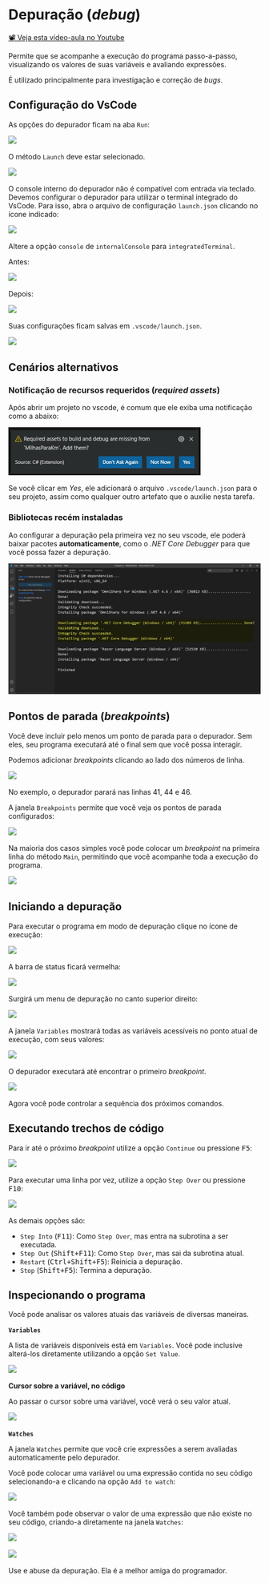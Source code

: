 # Depuração (_debug_)

[📽 Veja esta vídeo-aula no Youtube](https://youtu.be/QEb9G3Hrajk)

Permite que se acompanhe a execução do programa passo-a-passo, visualizando os valores de suas variáveis e avaliando expressões.

É utilizado principalmente para investigação e correção de _bugs_.

## Configuração do VsCode

As opções do depurador ficam na aba `Run`:

![](debug000036.png)

O método `Launch` deve estar selecionado.

![](debug000062.png)

O console interno do depurador não é compatível com entrada via teclado. Devemos configurar o depurador para utilizar o terminal integrado do VsCode. Para isso, abra o arquivo de configuração `launch.json` clicando no ícone indicado:

![](debug000048.png)

Altere a opção `console` de `internalConsole` para `integratedTerminal`.

Antes:

![](debug000046.png)

Depois:

![](debug000047.png)

Suas configurações ficam salvas em `.vscode/launch.json`.

![](debug000045.png)

## Cenários alternativos

### Notificação de recursos requeridos (_required assets_)

Após abrir um projeto no vscode, é comum que ele exiba uma notificação como a abaixo:

![](debug000064.png)

Se você clicar em _Yes_, ele adicionará o arquivo `.vscode/launch.json` para o seu projeto, assim como qualquer outro artefato que o auxilie nesta tarefa.

### Bibliotecas recém instaladas

Ao configurar a depuração pela primeira vez no seu vscode, ele poderá baixar pacotes **automaticamente**, como o _.NET Core Debugger_ para que você possa fazer a depuração.

![](debug000063.png)

## Pontos de parada (_breakpoints_)

Você deve incluir pelo menos um ponto de parada para o depurador. Sem eles, seu programa executará até o final sem que você possa interagir.

Podemos adicionar _breakpoints_ clicando ao lado dos números de linha.

![](debug000038.png)

No exemplo, o depurador parará nas linhas 41, 44 e 46.

A janela `Breakpoints` permite que você veja os pontos de parada configurados:

![](debug000039.png)

Na maioria dos casos simples você pode colocar um _breakpoint_ na primeira linha do método `Main`, permitindo que você acompanhe toda a execução do programa.

![](debug000040.png)

## Iniciando a depuração

Para executar o programa em modo de depuração clique no ícone de execução:

![](debug000037.png)

A barra de status ficará vermelha:

![](debug000042.png)

Surgirá um menu de depuração no canto superior direito:

![](debug000043.png)

A janela `Variables` mostrará todas as variáveis acessíveis no ponto atual de execução, com seus valores:

![](debug000044.png)

O depurador executará até encontrar o primeiro _breakpoint_.

![](debug000041.png)

Agora você pode controlar a sequência dos próximos comandos.

## Executando trechos de código

Para ir até o próximo _breakpoint_ utilize a opção `Continue` ou pressione <kbd>F5</kbd>:

![](debug000050.png)

Para executar uma linha por vez, utilize a opção `Step Over` ou pressione <kbd>F10</kbd>:

![](debug000049.png)

As demais opções são:
* `Step Into` (<kbd>F11</kbd>): Como `Step Over`, mas entra na subrotina a ser executada.
* `Step Out` (<kbd>Shift+F11</kbd>): Como `Step Over`, mas sai da subrotina atual.
* `Restart` (<kbd>Ctrl+Shift+F5</kbd>): Reinicia a depuração.
* `Stop` (<kbd>Shift+F5</kbd>): Termina a depuração.

## Inspecionando o programa

Você pode analisar os valores atuais das variáveis de diversas maneiras.

**`Variables`**

A lista de variáveis disponíveis está em `Variables`. Você pode inclusive alterá-los diretamente utilizando a opção `Set Value`.

![](debug000059.png)

**Cursor sobre a variável, no código**

Ao passar o cursor sobre uma variável, você verá o seu valor atual.

![](debug000051.png)

**`Watches`**

A janela `Watches` permite que você crie expressões a serem avaliadas automaticamente pelo depurador.

Você pode colocar uma variável ou uma expressão contida no seu código selecionando-a e clicando na opção `Add to watch`:

![](debug000060.png)

Você também pode observar o valor de uma expressão que não existe no seu código, criando-a diretamente na janela `Watches`:

![](debug000053.png)

![](debug000054.png)

Use e abuse da depuração. Ela é a melhor amiga do programador.